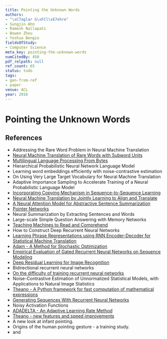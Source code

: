 ```yaml
---
title: Pointing the Unknown Words
authors:
- "\xC7aglar G\xFCl\xE7ehre"
- Sungjin Ahn
- Ramesh Nallapati
- Bowen Zhou
- Yoshua Bengio
fieldsOfStudy:
- Computer Science
meta_key: pointing-the-unknown-words
numCitedBy: 450
pdf_relpath: null
ref_count: 65
status: todo
tags:
- gen-from-ref
- paper
venue: ACL
year: 2016
---
```


# Pointing the Unknown Words

## References

- Addressing the Rare Word Problem in Neural Machine Translation
- [Neural Machine Translation of Rare Words with Subword Units](./neural-machine-translation-of-rare-words-with-subword-units.md)
- [Multilingual Language Processing From Bytes](./multilingual-language-processing-from-bytes.md)
- Hierarchical Probabilistic Neural Network Language Model
- Learning word embeddings efficiently with noise-contrastive estimation
- On Using Very Large Target Vocabulary for Neural Machine Translation
- Adaptive Importance Sampling to Accelerate Training of a Neural Probabilistic Language Model
- [Incorporating Copying Mechanism in Sequence-to-Sequence Learning](./incorporating-copying-mechanism-in-sequence-to-sequence-learning.md)
- [Neural Machine Translation by Jointly Learning to Align and Translate](./neural-machine-translation-by-jointly-learning-to-align-and-translate.md)
- [A Neural Attention Model for Abstractive Sentence Summarization](./a-neural-attention-model-for-abstractive-sentence-summarization.md)
- [Pointer Networks](./pointer-networks.md)
- Neural Summarization by Extracting Sentences and Words
- Large-scale Simple Question Answering with Memory Networks
- [Teaching Machines to Read and Comprehend](./teaching-machines-to-read-and-comprehend.md)
- How to Construct Deep Recurrent Neural Networks
- [Learning Phrase Representations using RNN Encoder-Decoder for Statistical Machine Translation](./learning-phrase-representations-using-rnn-encoder-decoder-for-statistical-machine-translation.md)
- [Adam - A Method for Stochastic Optimization](./adam-a-method-for-stochastic-optimization.md)
- [Empirical Evaluation of Gated Recurrent Neural Networks on Sequence Modeling](./empirical-evaluation-of-gated-recurrent-neural-networks-on-sequence-modeling.md)
- [Deep Residual Learning for Image Recognition](./deep-residual-learning-for-image-recognition.md)
- Bidirectional recurrent neural networks
- [On the difficulty of training recurrent neural networks](./on-the-difficulty-of-training-recurrent-neural-networks.md)
- Noise-Contrastive Estimation of Unnormalized Statistical Models, with Applications to Natural Image Statistics
- [Theano - A Python framework for fast computation of mathematical expressions](./theano-a-python-framework-for-fast-computation-of-mathematical-expressions.md)
- [Generating Sequences With Recurrent Neural Networks](./generating-sequences-with-recurrent-neural-networks.md)
- Noisy Activation Functions
- [ADADELTA - An Adaptive Learning Rate Method](./adadelta-an-adaptive-learning-rate-method.md)
- [Theano - new features and speed improvements](./theano-new-features-and-speed-improvements.md)
- A new look at infant pointing.
- Origins of the human pointing gesture - a training study.
- and
